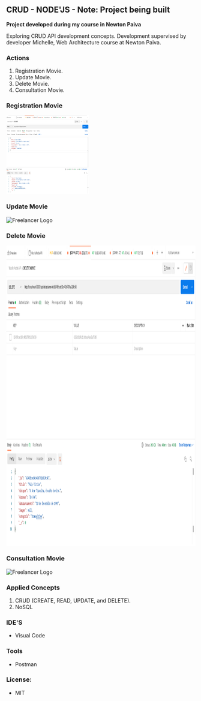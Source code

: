 ## CRUD - NODE'JS -  **Note: Project being built**

 **Project developed during my course in Newton Paiva**  
 
Exploring CRUD API development concepts. Development supervised by developer Michelle, Web Architecture course at Newton Paiva.


### Actions

1.  Registration Movie.
2.  Update Movie.
3.  Delete Movie.
4.  Consultation Movie.

### Registration Movie

<img src="https://github.com/willianrsouza/NODE-JS-API/blob/main/images/function-add.png?raw=true" align="center"
     alt="Freelancer Logo" width="220" height="210">
     
### Update Movie

<img src="https://github.com/willianrsouza/ASP.NET-SPECIALIZATION-CODES/blob/main/images/freelancer-logo.png?raw=true" align="center"
     alt="Freelancer Logo" width="220" height="210">
     
### Delete Movie

<img src="https://github.com/willianrsouza/NODE-JS-API/blob/main/images/function-delete.png?raw=true" align="center"
     alt="Freelancer Logo" width="800" height="800">
     
### Consultation Movie

<img src="https://github.com/willianrsouza/ASP.NET-SPECIALIZATION-CODES/blob/main/images/freelancer-logo.png?raw=true" align="center"
     alt="Freelancer Logo" width="220" height="210">
          

### Applied Concepts

1. CRUD (CREATE, READ, UPDATE, and DELETE).
2. NoSQL 


### IDE'S

- Visual Code

### Tools

- Postman

### License: 

- MIT
